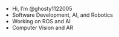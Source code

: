 - Hi, I’m @ghosty1122005
- Software Development, AI, and Robotics
- Working on ROS and AI
- Computer Vision and AR
  

<!---
ghosty1122005/ghosty1122005 is a ✨ special ✨ repository because its `README.md` (this file) appears on your GitHub profile.
You can click the Preview link to take a look at your changes.
--->
